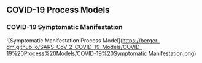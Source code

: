 ## COVID-19 Process Models

### COVID-19 Symptomatic Manifestation

![Symptomatic Manifestation Process Model](https://berger-dm.github.io/SARS-CoV-2-COVID-19-Models/COVID-19%20Process%20Models/COVID-19%20Symptomatic Manifestation.png)
